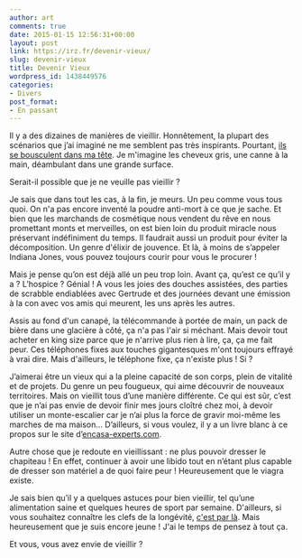 ```yaml
---
author: art
comments: true
date: 2015-01-15 12:56:31+00:00
layout: post
link: https://irz.fr/devenir-vieux/
slug: devenir-vieux
title: Devenir Vieux
wordpress_id: 1438449576
categories:
- Divers
post_format:
- En passant
---
```


Il y a des dizaines de manières de vieillir. Honnêtement, la plupart des scénarios que j’ai imaginé ne me semblent pas très inspirants. Pourtant, [ils se bousculent dans ma tête](http://www.espritsciencemetaphysiques.com/vieille-ame.html). Je m'imagine les cheveux gris, une canne à la main, déambulant dans une grande surface.<!-- more -->

Serait-il possible que je ne veuille pas vieillir ?

Je sais que dans tout les cas, à la fin, je meurs. Un peu comme vous tous quoi. On n'a pas encore inventé la poudre anti-mort à ce que je sache. Et bien que les marchands de cosmétique nous vendent du rêve en nous promettant monts et merveilles, on est bien loin du produit miracle nous préservant indéfiniment du temps. Il faudrait aussi un produit pour éviter la décomposition. Un genre d'élixir de jouvence. Et là, à moins de s’appeler Indiana Jones, vous pouvez toujours courir pour vous le procurer !

Mais je pense qu’on est déjà allé un peu trop loin. Avant ça, qu’est ce qu’il y a ? L’hospice ? Génial ! A vous les joies des douches assistées, des parties de scrabble endiablées avec Gertrude et des journées devant une émission à la con avec vos amis qui meurent, les uns après les autres.

Assis au fond d'un canapé, la télécommande à portée de main, un pack de bière dans une glacière à côté, ça n'a pas l'air si méchant. Mais devoir tout acheter en king size parce que je n'arrive plus rien à lire, ça, ça me fait peur. Ces téléphones fixes aux touches gigantesques m'ont toujours effrayé à vrai dire. Mais d'ailleurs, le téléphone fixe, ça n'existe plus ! Si ?

J’aimerai être un vieux qui a la pleine capacité de son corps, plein de vitalité et de projets. Du genre un peu fougueux, qui aime découvrir de nouveaux territoires. Mais on vieillit tous d’une manière différente. Ce qui est sûr, c’est que je n’ai pas envie de devoir finir mes jours cloîtré chez moi, à devoir utiliser un monte-escalier car je n’ai plus la force de gravir moi-même les marches de ma maison… D’ailleurs, si vous voulez, il y a un livre blanc à ce propos sur le site d’[encasa-experts.com](http://www.encasa-experts.com/fr/).

Autre chose que je redoute en vieillissant : ne plus pouvoir dresser le chapiteau ! En effet, continuer à avoir une libido tout en n’étant plus capable de dresser son matériel a de quoi faire peur ! Heureusement que le viagra existe.

Je sais bien qu’il y a quelques astuces pour bien vieillir, tel qu’une alimentation saine et quelques heures de sport par semaine. D'ailleurs, si vous souhaitez connaître les clefs de la longévité, [c'est par là](http://www.lexpress.fr/actualite/societe/sante/rester-jeune-jusqu-a-100-ans_1554316.html). Mais heureusement que je suis encore jeune ! J'ai le temps de pensez à tout ça.

Et vous, vous avez envie de vieillir ?
